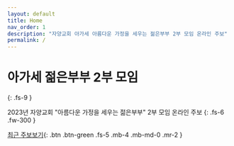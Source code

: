 ```yaml
---
layout: default
title: Home 
nav_order: 1
description: "자양교회 아가세 아름다운 가정을 세우는 젊은부부 2부 모임 온라인 주보"
permalink: /
---
```


# 아가세 젊은부부 2부 모임
{: .fs-9 }

2023년 자양교회 "아름다운 가정을 세우는 젊은부부" 2부 모임 온라인 주보
{: .fs-6 .fw-300 }

[최근 주보보기](#getting-started){: .btn .btn-green .fs-5 .mb-4 .mb-md-0 .mr-2 }
